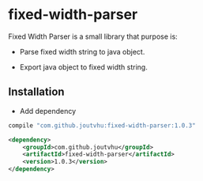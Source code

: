 # fixed-width-parser

Fixed Width Parser is a small library that purpose is:

- Parse fixed width string to java object.

- Export java object to fixed width string.

## Installation

- Add dependency

```groovy
compile "com.github.joutvhu:fixed-width-parser:1.0.3"
```

```xml
<dependency>
    <groupId>com.github.joutvhu</groupId>
    <artifactId>fixed-width-parser</artifactId>
    <version>1.0.3</version>
</dependency>
```
